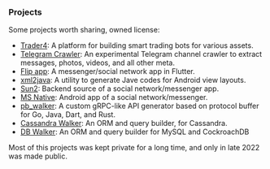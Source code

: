 ### Projects
Some projects worth sharing, owned license:
- [Trader4](https://github.com/jozn/trader4): A platform for building smart trading bots for various assets.
- [Telegram Crawler](https://github.com/jozn/telegram_crawler): An experimental Telegram channel crawler to extract messages, photos, videos, and all other meta.
- [Flip app](https://github.com/jozn/flip_app): A messenger/social network app in Flutter.
- [xml2java](https://github.com/jozn/xml2java): A utility to generate Jave codes for Android view layouts.
- [Sun2](https://github.com/jozn/sun2): Backend source of a social network/messenger app.
- [MS Native](https://github.com/jozn/ms_native): Android app of a social network/messenger.
- [pb_walker](https://github.com/jozn/pb_walker): A custom gRPC-like API generator based on protocol buffer for
Go, Java, Dart, and Rust.
- [Cassandra Walker](https://github.com/jozn/cassandra-walker): An ORM and query builder, for Cassandra.
- [DB Walker](https://github.com/jozn/db-walker): An ORM and query builder for MySQL and CockroachDB

Most of this projects was kept private for a long time, and only in late 2022 was made public.